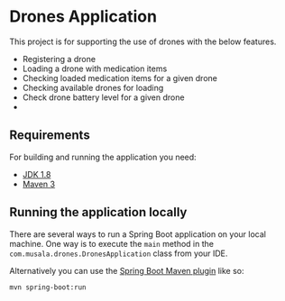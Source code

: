 # Drones Application
This project is for supporting the use of drones with the below features.

* Registering a drone
* Loading a drone with medication items
* Checking loaded medication items for a given drone
* Checking available drones for loading
* Check drone battery level for a given drone
* 
## Requirements

For building and running the application you need:

- [JDK 1.8](http://www.oracle.com/technetwork/java/javase/downloads/jdk8-downloads-2133151.html)
- [Maven 3](https://maven.apache.org)


## Running the application locally

There are several ways to run a Spring Boot application on your local machine. One way is to execute the `main` method in the `com.musala.drones.DronesApplication` class from your IDE.

Alternatively you can use the [Spring Boot Maven plugin](https://docs.spring.io/spring-boot/docs/current/reference/html/build-tool-plugins-maven-plugin.html) like so:

```shell
mvn spring-boot:run
```

